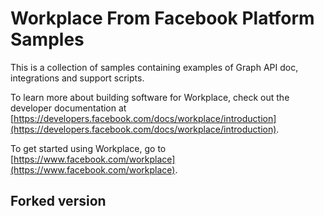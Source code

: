# Workplace From Facebook Platform Samples

This is a collection of samples containing examples of Graph API doc, integrations and support scripts.

To learn more about building software for Workplace, check out the developer documentation at [https://developers.facebook.com/docs/workplace/introduction](https://developers.facebook.com/docs/workplace/introduction).

To get started using Workplace, go to [https://www.facebook.com/workplace](https://www.facebook.com/workplace).

## Forked version ##

